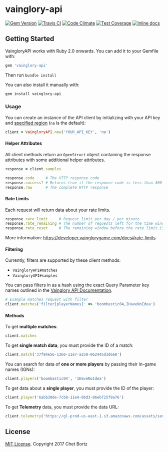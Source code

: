 # vainglory-api
[![Gem Version](https://badge.fury.io/rb/vainglory-api.svg)](https://badge.fury.io/rb/vainglory-api)
[![Travis CI](https://travis-ci.org/cbortz/vainglory-api-ruby.svg?branch=master)](https://travis-ci.org/cbortz/vainglory-api-ruby)
[![Code Climate](https://codeclimate.com/github/cbortz/vainglory-api-ruby/badges/gpa.svg)](https://codeclimate.com/github/cbortz/vainglory-api-ruby)
[![Test Coverage](https://codeclimate.com/github/cbortz/vainglory-api-ruby/badges/coverage.svg)](https://codeclimate.com/github/cbortz/vainglory-api-ruby/coverage)
[![Inline docs](http://inch-ci.org/github/cbortz/vainglory-api-ruby.svg?branch=master)](http://inch-ci.org/github/cbortz/vainglory-api-ruby)

## Getting Started

VaingloryAPI works with Ruby 2.0 onwards. You can add it to your Gemfile with:

```ruby
gem 'vainglory-api'
```

Then run `bundle install`

You can also install it manually with:

```bash
gem install vainglory-api
```

### Usage

You can create an instance of the API client by initializing with your API key and [specified region](https://developer.vainglorygame.com/docs#regions) (`na` is the default):

```ruby
client = VaingloryAPI.new('YOUR_API_KEY', 'na')
```

#### Helper Attributes

All client methods return an `OpenStruct` object containing the response attributes with some additional helper attributes.

```ruby
response = client.samples

response.code     # The HTTP response code
response.success? # Returns true if the response code is less than 300
response.raw      # The complete HTTP response
```

#### Rate Limits

Each request will return data about your rate limits.

```ruby
response.rate_limit     # Request limit per day / per minute
response.rate_remaining # The number of requests left for the time window
response.rate_reset     # The remaining window before the rate limit is refilled in UTC epoch nanoseconds.
```

More information: https://developer.vainglorygame.com/docs#rate-limits

#### Filtering

Currently, filters are supported by these client methods:

- `VaingloryAPI#matches`
- `VaingloryAPI#samples`

You can pass filters in as a hash using the exact Query Parameter key names outlined in the [Vainglory API Documentation](https://developer.vainglorygame.com/docs).

```ruby
# Example matches request with filter
client.matches('filter[playerNames]' => 'boombastic04,IHaveNoIdea')
```

#### Methods

To get __multiple matches__:

```ruby
client.matches
```

To get __single match data__, you must provide the ID of a match:

```ruby
client.match('37f94e56-1360-11e7-a250-062445d3d668')
```

You can search for data of __one or more players__ by passing their in-game names (IGNs):

```ruby
client.players('boombastic04', 'IHaveNoIdea')
```

To get data about a __single player__, you must provide the ID of the player:

```ruby
client.player('6abb30de-7cb8-11e4-8bd3-06eb725f8a76')
```

To get __Telemetry__ data, you must provide the data URL:

```ruby
client.telemetry('https://gl-prod-us-east-1.s3.amazonaws.com/assets/semc-vainglory/na/2017/03/28/03/07/b0bb7faf-1363-11e7-b11e-0242ac110006-telemetry.json')
```

## License
[MIT License](LICENSE). Copyright 2017 Chet Bortz
